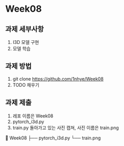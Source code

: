 # Week08

## 과제 세부사항
1. I3D 모델 구현
2. 모델 학습

## 과제 방법
1. git clone https://github.com/1nhye/Week08
2. TODO 채우기

## 과제 제출
1. 레포 이름은 Week08
2. pytorch_i3d.py
3. train.py 돌아가고 있는 사진 캡쳐, 사진 이름은 train.png

📂 Week08
├── pytorch_i3d.py
└── train.png
